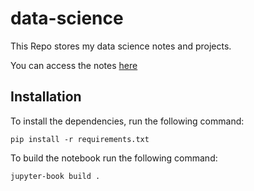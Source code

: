 # data-science
This Repo stores my data science notes and projects.

You can access the notes [here](https://a-s620.github.io/data-science)

## Installation
To install the dependencies, run the following command:

```pip install -r requirements.txt```

To build the notebook run the following command:

```jupyter-book build .```
